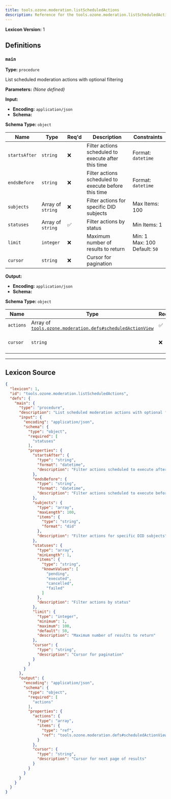 ```yaml
---
title: tools.ozone.moderation.listScheduledActions
description: Reference for the tools.ozone.moderation.listScheduledActions lexicon
---
```

**Lexicon Version:** 1

## Definitions

<a name="main"></a>
### `main`

**Type:** `procedure`

List scheduled moderation actions with optional filtering

**Parameters:** _(None defined)_

**Input:**

- **Encoding:** `application/json`
- **Schema:**

**Schema Type:** `object`

| Name | Type | Req'd  | Description | Constraints |
|------|------|----------|-------------|-------------|
| `startsAfter` | `string` | ❌  | Filter actions scheduled to execute after this time | Format: `datetime` |
| `endsBefore` | `string` | ❌  | Filter actions scheduled to execute before this time | Format: `datetime` |
| `subjects` | Array of `string` | ❌  | Filter actions for specific DID subjects | Max Items: 100 |
| `statuses` | Array of `string` | ✅  | Filter actions by status | Min Items: 1 |
| `limit` | `integer` | ❌  | Maximum number of results to return | Min: 1<br/>Max: 100<br/>Default: `50` |
| `cursor` | `string` | ❌  | Cursor for pagination |  |
**Output:**

- **Encoding:** `application/json`
- **Schema:**

**Schema Type:** `object`

| Name | Type | Req'd  | Description | Constraints |
|------|------|----------|-------------|-------------|
| `actions` | Array of [`tools.ozone.moderation.defs#scheduledActionView`](/lexicons/tools/ozone/moderation/tools-ozone-moderation-defs#scheduledactionview) | ✅  |  |  |
| `cursor` | `string` | ❌  | Cursor for next page of results |  |

---

## Lexicon Source
```json
{
  "lexicon": 1,
  "id": "tools.ozone.moderation.listScheduledActions",
  "defs": {
    "main": {
      "type": "procedure",
      "description": "List scheduled moderation actions with optional filtering",
      "input": {
        "encoding": "application/json",
        "schema": {
          "type": "object",
          "required": [
            "statuses"
          ],
          "properties": {
            "startsAfter": {
              "type": "string",
              "format": "datetime",
              "description": "Filter actions scheduled to execute after this time"
            },
            "endsBefore": {
              "type": "string",
              "format": "datetime",
              "description": "Filter actions scheduled to execute before this time"
            },
            "subjects": {
              "type": "array",
              "maxLength": 100,
              "items": {
                "type": "string",
                "format": "did"
              },
              "description": "Filter actions for specific DID subjects"
            },
            "statuses": {
              "type": "array",
              "minLength": 1,
              "items": {
                "type": "string",
                "knownValues": [
                  "pending",
                  "executed",
                  "cancelled",
                  "failed"
                ]
              },
              "description": "Filter actions by status"
            },
            "limit": {
              "type": "integer",
              "minimum": 1,
              "maximum": 100,
              "default": 50,
              "description": "Maximum number of results to return"
            },
            "cursor": {
              "type": "string",
              "description": "Cursor for pagination"
            }
          }
        }
      },
      "output": {
        "encoding": "application/json",
        "schema": {
          "type": "object",
          "required": [
            "actions"
          ],
          "properties": {
            "actions": {
              "type": "array",
              "items": {
                "type": "ref",
                "ref": "tools.ozone.moderation.defs#scheduledActionView"
              }
            },
            "cursor": {
              "type": "string",
              "description": "Cursor for next page of results"
            }
          }
        }
      }
    }
  }
}
```
